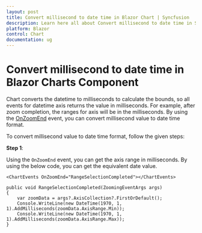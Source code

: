 ```yaml
---
layout: post
title: Convert millisecond to date time in Blazor Chart | Syncfusion
description: Learn here all about Convert millisecond to date time in Syncfusion Blazor Charts component and more.
platform: Blazor
control: Chart
documentation: ug
---
```


<!-- markdownlint-disable MD036 -->

# Convert millisecond to date time in Blazor Charts Component

Chart converts the datetime to milliseconds to calculate the bounds, so all events for datetime axis returns the value in milliseconds. For example, after zoom completion, the ranges for axis will be in the milliseconds. By using the [OnZoomEnd](https://help.syncfusion.com/cr/blazor/Syncfusion.Blazor.Charts.ChartEvents.html#Syncfusion_Blazor_Charts_ChartEvents_OnZoomEnd) event, you can convert millisecond value to date time format.

To convert millisecond value to date time format, follow the given steps:

**Step 1**:

Using the `OnZoomEnd` event, you can get the axis range in milliseconds. By using the below code, you can get the equivalent date value.

```cshtml
<ChartEvents OnZoomEnd="RangeSelectionCompleted"></ChartEvents>

public void RangeSelectionCompleted(ZoomingEventArgs args)
{
    var zoomData = args?.AxisCollection?.FirstOrDefault();
    Console.WriteLine(new DateTime(1970, 1, 1).AddMilliseconds(zoomData.AxisRange.Min));
    Console.WriteLine(new DateTime(1970, 1, 1).AddMilliseconds(zoomData.AxisRange.Max));
}

```